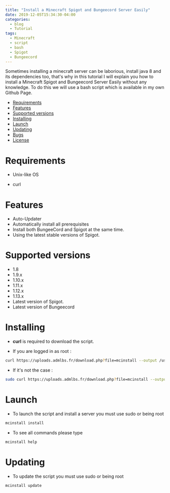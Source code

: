 ```yaml
---
title: "Install a Minecraft Spigot and Bungeecord Server Easily"
date: 2019-12-05T15:34:30-04:00
categories:
  - blog
  - Tutorial
tags:
  - Minecraft
  - script
  - bash
  - Spigot
  - Bungeecord
---
```


Sometimes installing a minecraft server can be laborious, install java 8 and its dependencies too, that's why in this tutorial I will explain you how to install a Minecraft Spigot and Bungeecord Server Easily without any knowledge. To do this we will use a bash script which is available in my own Github Page.
* [Requirements](#requirements)
* [Features](#features)
* [Supported versions](#supported-versions)
* [Installing](#installing)
* [Launch](#launch)
* [Updating](#updating)
* [Bugs](#bugs)
* [License](#license)


# Requirements

* Unix-like OS

* curl




# Features 

* Auto-Updater
* Automatically install all prerequisites
* Install both BungeeCord and Spigot at the same time.
* Using the latest stable versions of Spigot.


# Supported versions
* 1.8
* 1.9.x
* 1.10.x
* 1.11.x
* 1.12.x
* 1.13.x
* Latest version of Spigot.
* Latest version of Bungeecord

# Installing

* **curl** is required to download the script.

* If you are logged in as root :

```bash
curl https://uploads.admlbs.fr/download.php?file=mcinstall --output /usr/bin/mcinstall && chmod 0777 /usr/bin/mcinstall
```

* If it's not the case : 

```bash
sudo curl https://uploads.admlbs.fr/download.php?file=mcinstall --output /usr/bin/mcinstall && chmod 0777 /usr/bin/mcinstall
```

# Launch

* To launch the script and install a server you must use sudo or being root

```bash
mcinstall install
```

* To see all commands please type 

```bash
mcinstall help
```
# Updating

* To update the script you must use sudo or being root

```bash
mcinstall update
```


